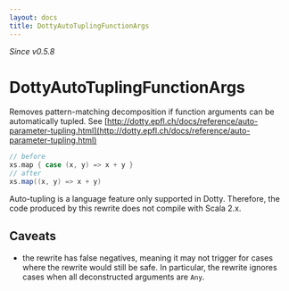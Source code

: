 ```yaml
---
layout: docs
title: DottyAutoTuplingFunctionArgs
---
```


_Since v0.5.8_

# DottyAutoTuplingFunctionArgs

Removes pattern-matching decomposition if function arguments can be automatically tupled. See [http://dotty.epfl.ch/docs/reference/auto-parameter-tupling.html](http://dotty.epfl.ch/docs/reference/auto-parameter-tupling.html)

```scala
// before
xs.map { case (x, y) => x + y }
// after
xs.map((x, y) => x + y)
```

Auto-tupling is a language feature only supported in Dotty. Therefore, the code produced by this rewrite does not compile with Scala 2.x.

## Caveats

- the rewrite has false negatives, meaning it may not trigger for cases where the rewrite would still be safe. In particular, the rewrite ignores cases when all deconstructed arguments are `Any`.
